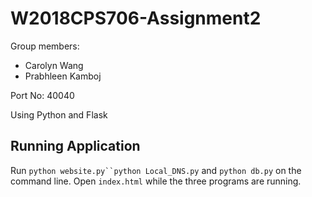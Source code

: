 # W2018CPS706-Assignment2

Group members:
- Carolyn Wang
- Prabhleen Kamboj


Port No: 40040

Using Python and Flask

## Running Application
Run `python website.py``python Local_DNS.py` and `python db.py` on the command line. Open `index.html` while the three programs are running.
